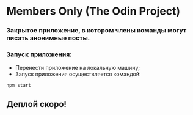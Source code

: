 # Members Only (The Odin Project)
### Закрытое приложение, в котором члены команды могут писать анонимные посты.


### Запуск приложения:
* Перенести приложение на локальную машину;
* Запуск приложения осуществляется командой:
```
npm start
```

## Деплой скоро!
